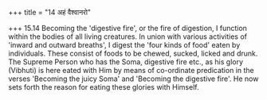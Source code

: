 +++
title = "14 अहं वैश्वानरो"

+++
15.14 Becoming the 'digestive fire', or the fire of digestion, I
function within the bodies of all living creatures. In union with
various activities of 'inward and outward breaths', I digest the 'four
kinds of food' eaten by individuals. These consist of foods to be
chewed, sucked, licked and drunk. The Supreme Person who has the Soma,
digestive fire etc., as his glory (Vibhuti) is here eated with Him by
means of co-ordinate predication in the verses 'Becoming the juicy Soma'
and 'Becoming the digestive fire'. He now sets forth the reason for
eating these glories with Himself.
